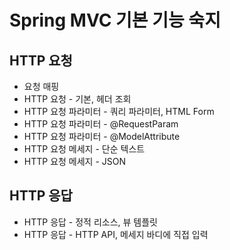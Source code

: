 # Spring MVC 기본 기능 숙지

## HTTP 요청 
* 요청 매핑 
* HTTP 요청 - 기본, 헤더 조회 
* HTTP 요청 파라미터 - 쿼리 파라미터, HTML Form 
* HTTP 요청 파라미터 - @RequestParam
* HTTP 요청 파라미터 - @ModelAttribute
* HTTP 요청 메세지 - 단순 텍스트 
* HTTP 요청 메세지 - JSON

## HTTP 응답 
* HTTP 응답 - 정적 리소스, 뷰 템플릿
* HTTP 응답 - HTTP API, 메세지 바디에 직접 입력 